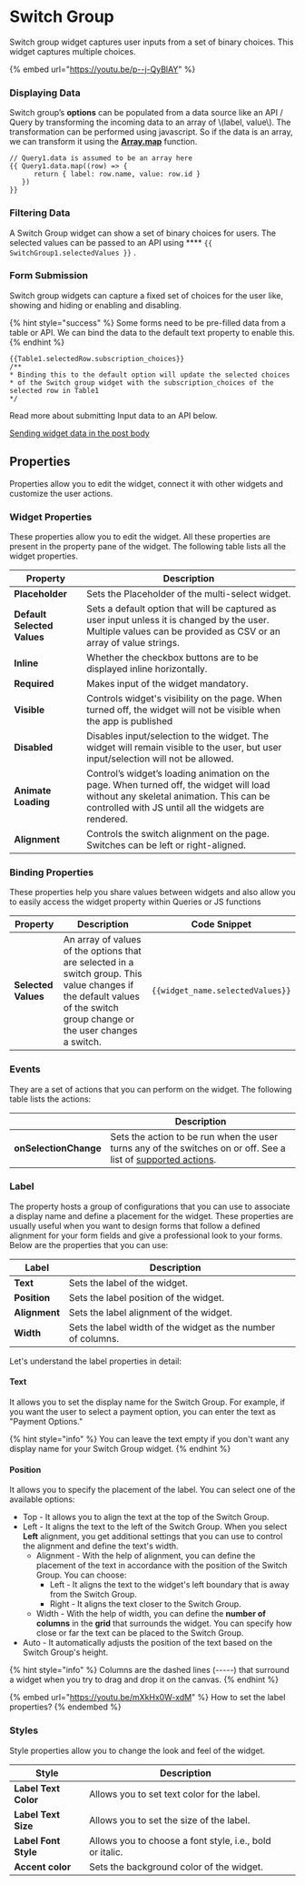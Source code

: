 # Switch Group

Switch group widget captures user inputs from a set of binary choices. This widget captures multiple choices.

{% embed url="https://youtu.be/p--j-QyBlAY" %}

### Displaying Data

Switch group’s **options** can be populated from a data source like an API / Query by transforming the incoming data to an array of \\(label, value\\). The transformation can be performed using javascript. So if the data is an array, we can transform it using the [**Array.map**](https://developer.mozilla.org/en-US/docs/Web/JavaScript/Reference/Global\_Objects/TypedArray/map) function.

```
// Query1.data is assumed to be an array here
{{ Query1.data.map((row) => {
      return { label: row.name, value: row.id }
   })
}}
```

### Filtering Data

A Switch Group widget can show a set of binary choices for users. The selected values can be passed to an API using \*\*\*\* `{{ SwitchGroup1.selectedValues }}` .

### **Form Submission**

Switch group widgets can capture a fixed set of choices for the user like, showing and hiding or enabling and disabling.

{% hint style="success" %}
Some forms need to be pre-filled data from a table or API. We can bind the data to the default text property to enable this.
{% endhint %}

```
{{Table1.selectedRow.subscription_choices}}
/**
* Binding this to the default option will update the selected choices
* of the Switch group widget with the subscription_choices of the selected row in Table1
*/
```

Read more about submitting Input data to an API below.

[Sending widget data in the post body](../../core-concepts/data-access-and-binding/capturing-data-write/capture-form-data.md)

## Properties

Properties allow you to edit the widget, connect it with other widgets and customize the user actions.

### Widget Properties

These properties allow you to edit the widget. All these properties are present in the property pane of the widget. The following table lists all the widget properties.

| Property                    | Description                                                                                                                                                                                |
| --------------------------- | ------------------------------------------------------------------------------------------------------------------------------------------------------------------------------------------ |
| **Placeholder**             | Sets the Placeholder of the multi-select widget.                                                                                                                                           |
| **Default Selected Values** | Sets a default option that will be captured as user input unless it is changed by the user. Multiple values can be provided as CSV or an array of value strings.                           |
| **Inline**                  | Whether the checkbox buttons are to be displayed inline horizontally.                                                                                                                      |
| **Required**                | Makes input of the widget mandatory.                                                                                                                                                       |
| **Visible**                 | Controls widget's visibility on the page. When turned off, the widget will not be visible when the app is published                                                                        |
| **Disabled**                | Disables input/selection to the widget. The widget will remain visible to the user, but user input/selection will not be allowed.                                                          |
| **Animate Loading**         | Control’s widget’s loading animation on the page. When turned off, the widget will load without any skeletal animation. This can be controlled with JS until all the widgets are rendered. |
| **Alignment**               | Controls the switch alignment on the page. Switches can be left or right-aligned.                                                                                                          |

### Binding Properties

These properties help you share values between widgets and also allow you to easily access the widget property within Queries or JS functions

| Property            | Description                                                                                                                                                              | Code Snippet                     |
| ------------------- | ------------------------------------------------------------------------------------------------------------------------------------------------------------------------ | -------------------------------- |
| **Selected Values** | An array of values of the options that are selected in a switch group. This value changes if the default values of the switch group change or the user changes a switch. | `{{widget_name.selectedValues}}` |

### **Events**

They are a set of actions that you can perform on the widget. The following table lists the actions:

|                       | Description                                                                                                                             |
| --------------------- | --------------------------------------------------------------------------------------------------------------------------------------- |
| **onSelectionChange** | Sets the action to be run when the user turns any of the switches on or off. See a list of [supported actions](../appsmith-framework/). |

### Label

The property hosts a group of configurations that you can use to associate a display name and define a placement for the widget. These properties are usually useful when you want to design forms that follow a defined alignment for your form fields and give a professional look to your forms. Below are the properties that you can use:

| Label         | Description                                                  |   |
| ------------- | ------------------------------------------------------------ | - |
| **Text**      | Sets the label of the widget.                                |   |
| **Position**  | Sets the label position of the widget.                       |   |
| **Alignment** | Sets the label alignment of the widget.                      |   |
| **Width**     | Sets the label width of the widget as the number of columns. |   |

Let's understand the label properties in detail:

#### **Text**

It allows you to set the display name for the Switch Group. For example, if you want the user to select a payment option, you can enter the text as "Payment Options."

{% hint style="info" %}
You can leave the text empty if you don't want any display name for your Switch Group widget.
{% endhint %}

#### **Position**

It allows you to specify the placement of the label. You can select one of the available options:

* Top - It allows you to align the text at the top of the Switch Group.
* Left - It aligns the text to the left of the Switch Group. When you select **Left** alignment, you get additional settings that you can use to control the alignment and define the text's width.
  * Alignment - With the help of alignment, you can define the placement of the text in accordance with the position of the Switch Group. You can choose:
    * Left - It aligns the text to the widget's left boundary that is away from the Switch Group.
    * Right - It aligns the text closer to the Switch Group.
  * Width - With the help of width, you can define the **number of columns** in the **grid** that surrounds the widget. You can specify how close or far the text can be placed to the Switch Group.
* Auto - It automatically adjusts the position of the text based on the Switch Group's height.

{% hint style="info" %}
Columns are the dashed lines (-----) that surround a widget when you try to drag and drop it on the canvas.
{% endhint %}

{% embed url="https://youtu.be/mXkHx0W-xdM" %}
How to set the label properties?
{% endembed %}

### Styles

Style properties allow you to change the look and feel of the widget.

| Style                | Description                                              |   |
| -------------------- | -------------------------------------------------------- | - |
| **Label Text Color** | Allows you to set text color for the label.              |   |
| **Label Text Size**  | Allows you to set the size of the label.                 |   |
| **Label Font Style** | Allows you to choose a font style, i.e., bold or italic. |   |
| **Accent color**     | Sets the background color of the widget.                 |   |
